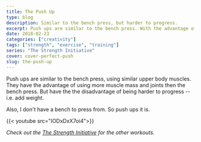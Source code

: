 ```yaml
---
title: The Push Up
type: blog
description: Similar to the bench press, but harder to progress.
excerpt: Push ups are similar to the bench press. With the advantage of using more muscle mass and joints. But with the disadvantage of being harder to progress.
date: 2018-02-23
categories: ["creativity"]
tags: ["strength", "exercise", "training"]
series: "The Strength Initiative"
cover: cover-perfect-push
slug: the-push-up
---
```


Push ups are similar to the bench press, using similar upper body muscles. They have the advantage of using more muscle mass and joints then the bench press. But have the the disadvantage of being harder to progress -- i.e. add weight.

Also, I don't have a bench to press from. So push ups it is.

{{< youtube src="IODxDxX7oi4">}}

_Check out the [The Strength Initiative](/series/the-strength-initiative/) for the other workouts._
